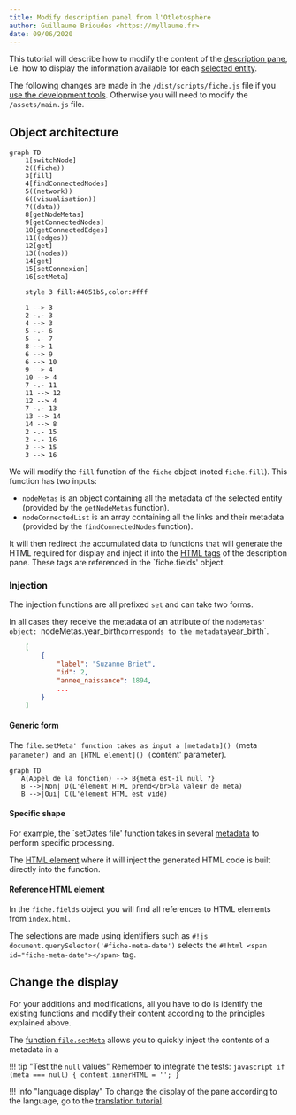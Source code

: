 ```yaml
---
title: Modify description panel from l'Otletosphère
author: Guillaume Brioudes <https://myllaume.fr>
date: 09/06/2020
---
```


This tutorial will describe how to modify the content of the [description pane](../usage/interface-elements.md#description-panel), i.e. how to display the information available for each [selected entity](../usage/entities-selection.md#methods).

The following changes are made in the `/dist/scripts/fiche.js` file if you [use the development tools](./modify-source-code/dev-tools.md#using-the-development-tools). Otherwise you will need to modify the `/assets/main.js` file.

## Object architecture

```mermaid
graph TD
    1[switchNode]
    2((fiche))
    3[fill]
    4[findConnectedNodes]
    5((network))
    6((visualisation))
    7((data))
    8[getNodeMetas]
    9[getConnectedNodes]
    10[getConnectedEdges]
    11((edges))
    12[get]
    13((nodes))
    14[get]
    15[setConnexion]
    16[setMeta]

    style 3 fill:#4051b5,color:#fff

    1 --> 3
    2 -.- 3
    4 --> 3
    5 -.- 6
    5 -.- 7
    8 --> 1
    6 --> 9
    6 --> 10
    9 --> 4
    10 --> 4
    7 -.- 11
    11 --> 12
    12 --> 4
    7 -.- 13
    13 --> 14
    14 --> 8
    2 -.- 15
    2 -.- 16
    3 --> 15
    3 --> 16
```

We will modify the `fill` function of the `fiche` object (noted `fiche.fill`). This function has two inputs:

- `nodeMetas` is an object containing all the metadata of the selected entity (provided by the `getNodeMetas` function).
- `nodeConnectedList` is an array containing all the links and their metadata (provided by the `findConnectedNodes` function).

It will then redirect the accumulated data to functions that will generate the HTML required for display and inject it into the [HTML tags](#reference-html-element) of the description pane. These tags are referenced in the `fiche.fields' object.

### Injection

The injection functions are all prefixed `set` and can take two forms.

In all cases they receive the metadata of an attribute of the `nodeMetas' object: `nodeMetas.year_birth` corresponds to the metadata `year_birth`.

```json hl_lines="5"
    [
        {
            "label": "Suzanne Briet",
            "id": 2,
            "annee_naissance": 1894,
            ...
        }
    ]
```

#### Generic form

The `file.setMeta' function takes as input a [metadata]() (`meta` parameter) and an [HTML element]() (`content' parameter).

```mermaid
graph TD
   A(Appel de la fonction) --> B{meta est-il null ?}
   B -->|Non| D(L'élement HTML prend</br>la valeur de meta)
   B -->|Oui| C(L'élement HTML est vidé)
```

#### Specific shape

For example, the `setDates file' function takes in several [metadata](#injection) to perform specific processing.

The [HTML element](#reference-html-element) where it will inject the generated HTML code is built directly into the function.

#### Reference HTML element

In the `fiche.fields` object you will find all references to HTML elements from `index.html`.

The selections are made using identifiers such as `#!js document.querySelector('#fiche-meta-date')` selects the `#!html <span id="fiche-meta-date"></span>` tag.

## Change the display

For your additions and modifications, all you have to do is identify the existing functions and modify their content according to the principles explained above.

The [function `file.setMeta`](#generic-form) allows you to quickly inject the contents of a metadata in a

!!! tip "Test the `null` values"
    Remember to integrate the tests:
    ```javascript
    if (meta === null) {
        content.innerHTML = '';
    }
    ```

!!! info "language display"
    To change the display of the pane according to the language, go to the [translation tutorial](./modify-translation.md#translate-description-panel).